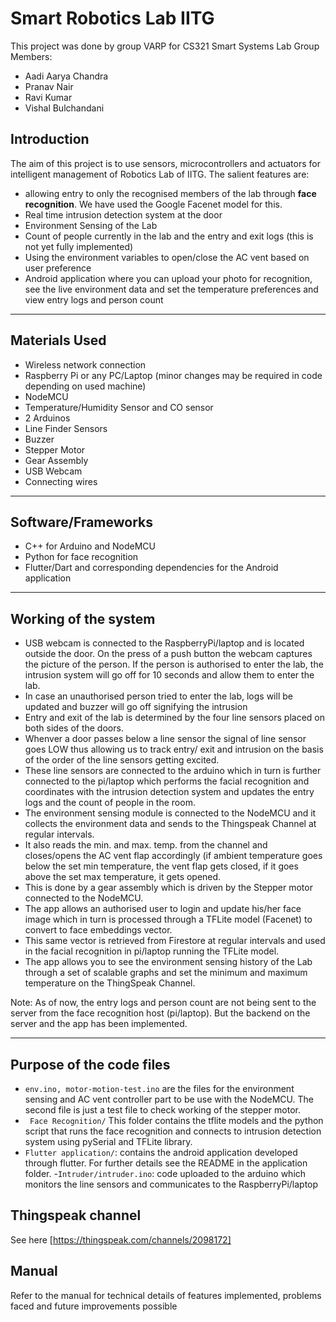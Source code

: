 # Smart Robotics Lab IITG

This project was done by group VARP for CS321 Smart Systems Lab
Group Members:
- Aadi Aarya Chandra
- Pranav Nair
- Ravi Kumar
- Vishal Bulchandani

## Introduction

The aim of this project is to use sensors, microcontrollers and actuators for intelligent management of Robotics Lab of IITG.
The salient features are:
- allowing entry to only the recognised members of the lab through **face recognition**. We have used the Google Facenet model for this.
- Real time intrusion detection system at the door
- Environment Sensing of the Lab
- Count of people currently in the lab and the entry and exit logs (this is not yet fully implemented)
- Using the environment variables to open/close the AC vent based on user preference
- Android application where you can upload your photo for recognition, see the live environment data and set the temperature preferences and view entry logs and person count

-------------------------------------------------------------
## Materials Used
- Wireless network connection
- Raspberry Pi or any PC/Laptop (minor changes may be required in code depending on used machine)
- NodeMCU
- Temperature/Humidity Sensor and CO sensor
- 2 Arduinos
- Line Finder Sensors
- Buzzer
- Stepper Motor
- Gear Assembly
- USB Webcam
- Connecting wires

--------------------------------------------------------------
## Software/Frameworks

- C++ for Arduino and NodeMCU
- Python for face recognition
- Flutter/Dart and corresponding dependencies for the Android application

--------------------------------------------------------------

## Working of the system

- USB webcam is connected to the RaspberryPi/laptop and is located outside the door. On the press of a push button the webcam captures the picture of the person. If the person is authorised to enter the lab, the intrusion system will go off for 10 seconds and allow them to enter the lab.
- In case an unauthorised person tried to enter the lab, logs will be updated and buzzer will go off signifying the intrusion
- Entry and exit of the lab is determined by the four line sensors placed on both sides of the doors.
- Whenver a door passes below a line sensor the signal of line sensor goes LOW thus allowing us to track entry/ exit and intrusion on the basis of the order of the line sensors getting excited.
- These line sensors are connected to the arduino which in turn is further connected to the pi/laptop which performs the facial recognition and coordinates with the intrusion detection system and updates the entry logs and the count of people in the room.
- The environment sensing module is connected to the NodeMCU and it collects the environment data and sends to the Thingspeak Channel at regular intervals. 
- It also reads the min. and max. temp. from the channel and closes/opens the AC vent flap accordingly (if ambient temperature goes below the set min temperature, the vent flap gets closed, if it goes above the set max temperature, it gets opened.
- This is done by a gear assembly which is driven by the Stepper motor connected to the NodeMCU.
- The app allows an authorised user to login and update his/her face image which in turn is processed through a TFLite model (Facenet) to convert to face embeddings vector. 
- This same vector is retrieved from Firestore at regular intervals and used in the facial recognition in pi/laptop running the TFLite model.
- The app allows you to see the environment sensing history of the Lab through a set of scalable graphs and set the minimum and maximum temperature on the ThingSpeak Channel.

Note: As of now, the entry logs and person count are not being sent to the server from the face recognition host (pi/laptop). But the backend on the server and the app has been implemented. 

-------------------------------------------------------------

## Purpose of the code files

- ```env.ino, motor-motion-test.ino``` are the files for the environment sensing and AC vent controller part to be use with the NodeMCU. The second file is just a test file to check working of the stepper motor.
- ``` Face Recognition/``` This folder contains the tflite models and the python script that runs the face recognition and connects to intrusion detection system using pySerial and TFLite library.
- ``` Flutter application/ ```: contains the android application developed through flutter. For further details see the README in the application folder. 
-```Intruder/intruder.ino```: code uploaded to the arduino which monitors the line sensors and communicates to the RaspberryPi/laptop

## Thingspeak channel
See here [https://thingspeak.com/channels/2098172]

## Manual
Refer to the manual for technical details of features implemented, problems faced and future improvements possible
